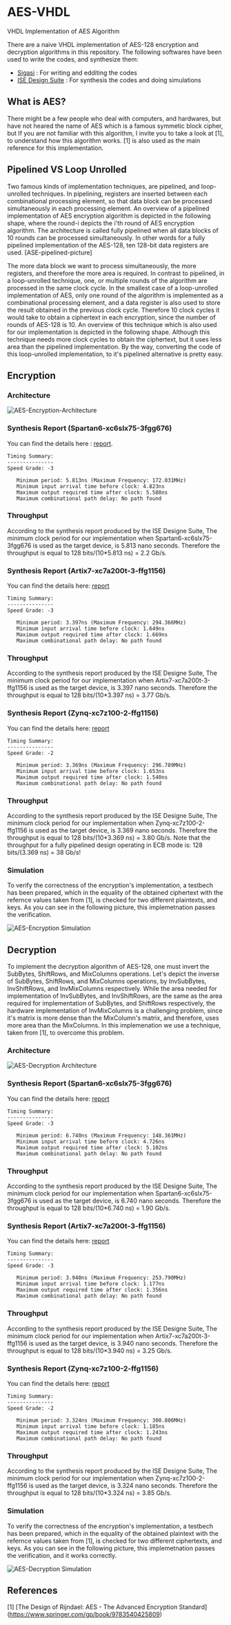 # AES-VHDL
VHDL Implementation of AES Algorithm

There are a naive VHDL implementation of AES-128 encryption and decryption algorithms in this repository. The following softwares have been used to write the codes, and synthesize them:

* [Sigasi](https://www.sigasi.com/) : For writing and edditing the codes
* [ISE Design Suite](https://www.xilinx.com/products/design-tools/ise-design-suite.html) : For synthesis the codes and doing simulations

## What is AES? 
There might be a few people who deal with computers, and hardwares, but have not heared the name of AES which is a famous symmetic block cipher, but If you are not familiar with this algorithm, I invite you to take a look at [1], to understand how this algorithm works. [1] is also used as the main reference for this implementation. 

## Pipelined VS Loop Unrolled
Two famous kinds of implementation techniques, are pipelined, and loop-unrolled techniques. In pipelining, registers are inserted between each combinational processing element, so that data block can be processed simultaneously in each processing element. An overview of a pipelined implementation of AES encryption algorithm is depicted in the following shape, where the round-i depicts the i'th round of AES encryption algorithm. The architecture is called fully pipelined when all data blocks of 10 rounds can be processed simultaneously. In other words for a fully pipelined implementation of the AES-128, ten 128-bit data registers are used. 
[ASE-pipelined-picture]

The more data block we want to process simultaneously, the more registers, and therefore the more area is required. In contrast to pipelined, in a loop-unrolled technique, one, or multiple rounds of the algorithm are processed in the same clock cycle. In the smallest case of a loop-unrolled implementation of AES, only one round of the algorithm is implemented as a combinational processing element, and a data register is also used to store the result obtained in the previous clock cycle. Therefore 10 clock cycles it would take to obtain a ciphertext in each encryption, since the number of rounds of AES-128 is 10. An overview of this technique which is also used for our implementation is depicted in the following shape. Although this technique needs more clock cycles to obtain the ciphertext, but it uses less area than the pipelined implementation. By the way, converting the code of this loop-unrolled implementation, to it's pipelined alternative is pretty easy. 

## Encryption

### Architecture

![AES-Encryption-Architecture](/Images/aes_enc.svg)

### Synthesis Report (Spartan6-xc6slx75-3fgg676)
You can find the details here : [report](https://github.com/hadipourh/AES-VHDL/blob/master/AES-ENC/SynthesisReports/Spartan6/Spartan6-xc6slx75-3fgg676.txt). 
```
Timing Summary:
---------------
Speed Grade: -3

   Minimum period: 5.813ns (Maximum Frequency: 172.031MHz)
   Minimum input arrival time before clock: 4.823ns
   Maximum output required time after clock: 5.588ns
   Maximum combinational path delay: No path found
```
### Throughput
According to the synthesis report produced by the ISE Designe Suite, The minimum clock period for our implementation when Spartan6-xc6slx75-3fgg676 is used as the target device, is 5.813 nano seconds. Therefore the throughput is equal to 128 bits/(10*5.813 ns) = 2.2 Gb/s.

### Synthesis Report (Artix7-xc7a200t-3-ffg1156)
You can find the details here: [report](https://github.com/hadipourh/AES-VHDL/blob/master/AES-ENC/SynthesisReports/Artix7/Artix7-xc7a200t-3-ffg1156.txt)
```
Timing Summary:
---------------
Speed Grade: -3

   Minimum period: 3.397ns (Maximum Frequency: 294.366MHz)
   Minimum input arrival time before clock: 1.649ns
   Maximum output required time after clock: 1.669ns
   Maximum combinational path delay: No path found
```
### Throughput
According to the synthesis report produced by the ISE Designe Suite, The minimum clock period for our implementation when Artix7-xc7a200t-3-ffg1156 is used as the target device, is 3.397 nano seconds. Therefore the throughput is equal to 128 bits/(10*3.397 ns) = 3.77 Gb/s.

### Synthesis Report (Zynq-xc7z100-2-ffg1156)
You can find the details here: [report](https://github.com/hadipourh/AES-VHDL/blob/master/AES-ENC/SynthesisReports/Zynq/Zynq-xc7z100-2-ffg1156.txt)
```
Timing Summary:
---------------
Speed Grade: -2

   Minimum period: 3.369ns (Maximum Frequency: 296.789MHz)
   Minimum input arrival time before clock: 1.653ns
   Maximum output required time after clock: 1.540ns
   Maximum combinational path delay: No path found
```
### Throughput
According to the synthesis report produced by the ISE Designe Suite, The minimum clock period for our implementation when Zynq-xc7z100-2-ffg1156 is used as the target device, is 3.369 nano seconds. Therefore the throughput is equal to 128 bits/(10*3.369 ns) = 3.80 Gb/s. Note that the throughput for a fully pipelined design operating in ECB mode is: 128 bits/(3.369 ns) = 38 Gb/s!

### Simulation
To verify the correctness of the encryption's implementation, a testbech has been prepared, which in the equality of the obtained ciphertext with the refernce values taken from [1], is checked for two different plaintexts, and keys. As you can see in the following picture, this implemetnation passes the verification.

![AES-Encryption Simulation](/Images/capture_simulation_aes_enc.png)

## Decryption
To implement the decryption algorithm of AES-128, one must invert the SubBytes, ShiftRows, and MixColumns operations. Let's depict the inverse of SubBytes, ShiftRows, and MixColumns operations, by InvSubBytes, InvShiftRows, and InvMixColumns respectively. While the area needed for implementation of InvSubBytes, and InvShiftRows, are the same as the area required for implementation of SubBytes, and ShiftRows respectively, the hardware implementation of InvMixColumns is a challenging problem, since it's matrix is more dense than the MixColumn's matrix, and therefore, uses more area than the MixColumns. In this implemenation we use a technique, taken from [1], to overcome this problem. 

### Architecture

![AES-Decryption Architecture](/Images/aes_dec.svg)
### Synthesis Report (Spartan6-xc6slx75-3fgg676)

You can find the details here: [report](https://github.com/hadipourh/AES-VHDL/blob/master/AES-DEC/SynthesisReports/Spartan6/Spartan6-xc6slx75-3fgg676.txt)
```
Timing Summary:
---------------
Speed Grade: -3

   Minimum period: 6.740ns (Maximum Frequency: 148.361MHz)
   Minimum input arrival time before clock: 4.726ns
   Maximum output required time after clock: 5.102ns
   Maximum combinational path delay: No path found
```
### Throughput
According to the synthesis report produced by the ISE Designe Suite, The minimum clock period for our implementation when Spartan6-xc6slx75-3fgg676 is used as the target device, is 6.740 nano seconds. Therefore the throughput is equal to 128 bits/(10*6.740 ns) = 1.90 Gb/s. 

### Synthesis Report (Artix7-xc7a200t-3-ffg1156)
You can find the details here: [report](https://github.com/hadipourh/AES-VHDL/blob/master/AES-DEC/SynthesisReports/Artix7/Artix7-xc7a200t-3-ffg1156.txt)
```
Timing Summary:
---------------
Speed Grade: -3

   Minimum period: 3.940ns (Maximum Frequency: 253.790MHz)
   Minimum input arrival time before clock: 1.177ns
   Maximum output required time after clock: 1.356ns
   Maximum combinational path delay: No path found
```
### Throughput
According to the synthesis report produced by the ISE Designe Suite, The minimum clock period for our implementation when Artix7-xc7a200t-3-ffg1156 is used as the target device, is 3.940 nano seconds. Therefore the throughput is equal to 128 bits/(10*3.940 ns) = 3.25 Gb/s. 

### Synthesis Report (Zynq-xc7z100-2-ffg1156)
You can find the details here: [report](https://github.com/hadipourh/AES-VHDL/blob/master/AES-DEC/SynthesisReports/Zynq/Zynq-xc7z100-2-ffg1156.txt)
```
Timing Summary:
---------------
Speed Grade: -2

   Minimum period: 3.324ns (Maximum Frequency: 300.806MHz)
   Minimum input arrival time before clock: 1.185ns
   Maximum output required time after clock: 1.243ns
   Maximum combinational path delay: No path found
```
### Throughput
According to the synthesis report produced by the ISE Designe Suite, The minimum clock period for our implementation when Zynq-xc7z100-2-ffg1156 is used as the target device, is 3.324 nano seconds. Therefore the throughput is equal to 128 bits/(10*3.324 ns) = 3.85 Gb/s. 

### Simulation
To verify the correctness of the encryption's implementation, a testbech has been prepared, which in the equality of the obtained plaintext with the refernce values taken from [1], is checked for two different ciphertexts, and keys. As you can see in the following picture, this implemetnation passes the verification, and it works correctly.

![AES-Decryption Simulation](/Images/capture_simulation_aes_dec.png)

## References
[1] [The Design of Rijndael: AES - The Advanced Encryption Standard] (https://www.springer.com/gp/book/9783540425809)
